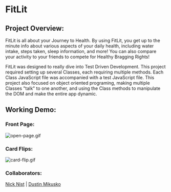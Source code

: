 # FitLit

## Project Overview:

FitLit is all about your Journey to Health. By using FitLit, you get up to the minute info about various aspects of your daily health, including water intake, steps taken, sleep information, and more! You can also compare your activity to your friends to compete for Healthy Bragging Rights!

FitLit was designed to really dive into Test Driven Development. This project required setting up several Classes, each requiring multiple methods. Each Class JavaScript file was accompanied with a test JavaScript file. This project also focused on object oriented programing, making multiple Classes "talk" to one another, and using the Class methods to manipulate the DOM and make the entire app dynamic. 

## Working Demo:
### Front Page:
![open-page.gif](https://github.com/Dustin-Mikusko/FitLit/blob/master/images/open-page.gif)

### Card Flips:
![card-flip.gif](https://github.com/Dustin-Mikusko/FitLit/blob/master/images/card-flip.gif)

### Collaborators:

[Nick Nist](https://github.com/nicknist) | [Dustin Mikusko](https://github.com/Dustin-Mikusko)
